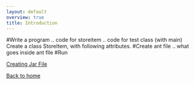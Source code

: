 ```yaml
---
layout: default
overview: true
title: Introduction
---
```


#Write a program
.. code for storeitem
.. code for test class (with main)
Create a class StoreItem, with following attributes.
#Create ant file
.. what goes inside ant file
#Run


[Creating Jar File](lets_create_jar.html)

[Back to home](index.html)
